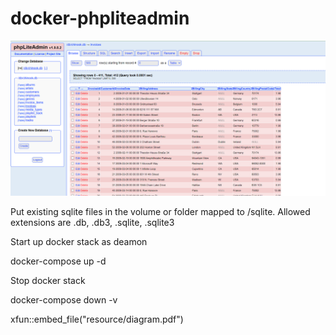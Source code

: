 # docker-phpliteadmin

![Screenshot](resource/sqlite.png)

Put existing sqlite files in the volume or folder mapped to /sqlite. Allowed extensions are .db, .db3, .sqlite, .sqlite3

Start up docker stack as deamon

docker-compose up -d

Stop docker stack

docker-compose down -v

xfun::embed_file("resource/diagram.pdf")
